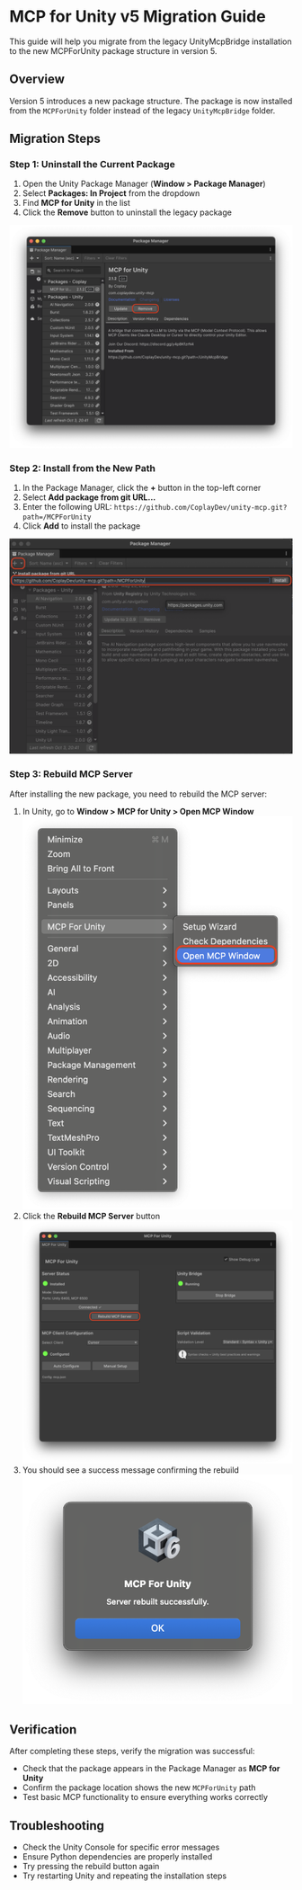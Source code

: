 # MCP for Unity v5 Migration Guide

This guide will help you migrate from the legacy UnityMcpBridge installation to the new MCPForUnity package structure in version 5.

## Overview

Version 5 introduces a new package structure. The package is now installed from the `MCPForUnity` folder instead of the legacy `UnityMcpBridge` folder.

## Migration Steps

### Step 1: Uninstall the Current Package

1. Open the Unity Package Manager (**Window > Package Manager**)
2. Select **Packages: In Project** from the dropdown
3. Find **MCP for Unity** in the list
4. Click the **Remove** button to uninstall the legacy package

![Uninstalling the legacy package](screenshots/v5_01_uninstall.png)

### Step 2: Install from the New Path

1. In the Package Manager, click the **+** button in the top-left corner
2. Select **Add package from git URL...**
3. Enter the following URL: `https://github.com/CoplayDev/unity-mcp.git?path=/MCPForUnity`
4. Click **Add** to install the package

![Installing from the new MCPForUnity path](screenshots/v5_02_install.png)

### Step 3: Rebuild MCP Server

After installing the new package, you need to rebuild the MCP server:

1. In Unity, go to **Window > MCP for Unity > Open MCP Window**
![Opening the MCP window](screenshots/v5_03_open_mcp_window.png)
2. Click the **Rebuild MCP Server** button
![Rebuilding the MCP server](screenshots/v5_04_rebuild_mcp_server.png)
3. You should see a success message confirming the rebuild
![Rebuild success](screenshots/v5_05_rebuild_success.png)

## Verification

After completing these steps, verify the migration was successful:

- Check that the package appears in the Package Manager as **MCP for Unity**
- Confirm the package location shows the new `MCPForUnity` path
- Test basic MCP functionality to ensure everything works correctly

## Troubleshooting

- Check the Unity Console for specific error messages
- Ensure Python dependencies are properly installed
- Try pressing the rebuild button again
- Try restarting Unity and repeating the installation steps
